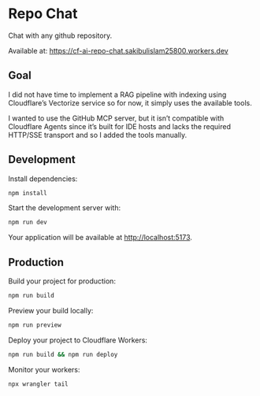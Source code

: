 # Repo Chat

Chat with any github repository.

Available at: https://cf-ai-repo-chat.sakibulislam25800.workers.dev

## Goal

I did not have time to implement a RAG pipeline with indexing using Cloudflare’s Vectorize service so for now, it simply uses the available tools.

I wanted to use the GitHub MCP server, but it isn’t compatible with Cloudflare Agents since it’s built for IDE hosts and lacks the required HTTP/SSE transport and so I added the tools manually.


## Development

Install dependencies:

```bash
npm install
```

Start the development server with:

```bash
npm run dev
```

Your application will be available at [http://localhost:5173](http://localhost:5173).

## Production

Build your project for production:

```bash
npm run build
```

Preview your build locally:

```bash
npm run preview
```

Deploy your project to Cloudflare Workers:

```bash
npm run build && npm run deploy
```

Monitor your workers:

```bash
npx wrangler tail
```
